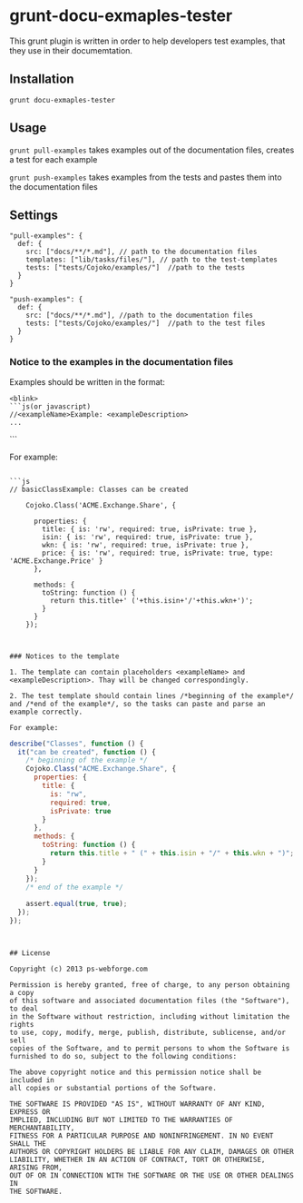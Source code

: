 # grunt-docu-exmaples-tester

This grunt plugin is written in order to help developers test examples, that they use in their documemtation.


## Installation

`grunt docu-exmaples-tester`


## Usage

`grunt pull-examples` takes examples out of the documentation files, creates a test for each example

`grunt push-examples` takes examples from the tests and pastes them into the documentation files


## Settings

```
"pull-examples": {
  def: {
    src: ["docs/**/*.md"], // path to the documentation files
    templates: ["lib/tasks/files/"], // path to the test-templates
    tests: ["tests/Cojoko/examples/"]  //path to the tests
  }
}

"push-examples": {
  def: {
    src: ["docs/**/*.md"], //path to the documentation files
    tests: ["tests/Cojoko/examples/"]  //path to the test files  
  }
}
```

### Notice to the examples in the documentation files

Examples should be written in the format:

```
<blink>
```js(or javascript)
//<exampleName>Example: <exampleDescription>
...
```
</blink>
```

For example:

```

```js
// basicClassExample: Classes can be created
  
    Cojoko.Class('ACME.Exchange.Share', {

      properties: {
        title: { is: 'rw', required: true, isPrivate: true },
        isin: { is: 'rw', required: true, isPrivate: true },
        wkn: { is: 'rw', required: true, isPrivate: true },
        price: { is: 'rw', required: true, isPrivate: true, type: 'ACME.Exchange.Price' }
      },

      methods: {
        toString: function () {
          return this.title+' ('+this.isin+'/'+this.wkn+')';
        }
      }
    });

```

```


### Notices to the template

1. The template can contain placeholders <exampleName> and <exampleDescription>. Thay will be changed correspondingly.

2. The test template should contain lines /*beginning of the example*/ and /*end of the example*/, so the tasks can paste and parse an example correctly.

For example:

```
```js
describe("Classes", function () {
  it("can be created", function () {
    /* beginning of the example */
    Cojoko.Class("ACME.Exchange.Share", {
      properties: {
        title: {
          is: "rw",
          required: true,
          isPrivate: true
        }
      },
      methods: {
        toString: function () {
          return this.title + " (" + this.isin + "/" + this.wkn + ")";
        }
      }
    });
    /* end of the example */
    
    assert.equal(true, true);
  });
});
```
```


## License

Copyright (c) 2013 ps-webforge.com

Permission is hereby granted, free of charge, to any person obtaining a copy
of this software and associated documentation files (the "Software"), to deal
in the Software without restriction, including without limitation the rights
to use, copy, modify, merge, publish, distribute, sublicense, and/or sell
copies of the Software, and to permit persons to whom the Software is
furnished to do so, subject to the following conditions:

The above copyright notice and this permission notice shall be included in
all copies or substantial portions of the Software.

THE SOFTWARE IS PROVIDED "AS IS", WITHOUT WARRANTY OF ANY KIND, EXPRESS OR
IMPLIED, INCLUDING BUT NOT LIMITED TO THE WARRANTIES OF MERCHANTABILITY,
FITNESS FOR A PARTICULAR PURPOSE AND NONINFRINGEMENT. IN NO EVENT SHALL THE
AUTHORS OR COPYRIGHT HOLDERS BE LIABLE FOR ANY CLAIM, DAMAGES OR OTHER
LIABILITY, WHETHER IN AN ACTION OF CONTRACT, TORT OR OTHERWISE, ARISING FROM,
OUT OF OR IN CONNECTION WITH THE SOFTWARE OR THE USE OR OTHER DEALINGS IN
THE SOFTWARE.
